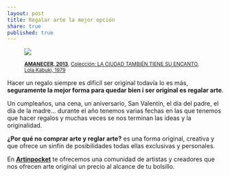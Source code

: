 ```yaml
---
layout: post
title: Regalar arte la mejor opción
share: true
published: true
---
```


<figure class="text-center">
	<img src="http://artinpocket.cat/users_images/494.jpg?1398254138">
	<figcaption>
		<p><small><strong><a href="http://artinpocket.cat/work_home.php?$artist_code=430&$work_code=494#disqus_thread">AMANECER, 2013</a></strong>, <a href="http://artinpocket.cat/collection_home.php?$artist_code=430&$collection_code=82">Colección: LA CIUDAD TAMBIÉN TIENE SU ENCANTO</a>, <a href="http://artinpocket.cat/artist_home.php?$artist_code=430">Lola Kabuki, 1979</a></small></p>
	</figcaption>
</figure>

Hacer un regalo siempre es difícil ser original todavía lo es más, **seguramente la mejor forma para quedar bien i ser original es regalar arte**. 

Un cumpleaños, una cena, un aniversario, San Valentín, el día del padre, el día de la madre... durante el año tenemos varias fechas en las que tenemos que hacer regalos y muchas veces se nos terminan las ideas y la originalidad. 

**¿Por qué no comprar arte y reglar arte?** es una forma original, creativa y que ofrece un sinfín de posibilidades todas ellas exclusivas y personales. 

En **[Artinpocket](http://www.artinpocket.cat/)** te ofrecemos una comunidad de artistas y creadores que nos ofrecen arte original un precio al alcance de tu bolsillo.